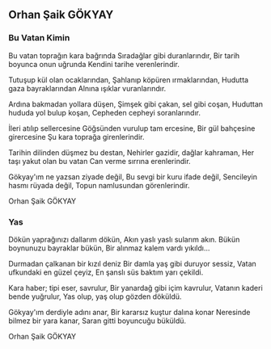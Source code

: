 ## Orhan Şaik GÖKYAY

### Bu Vatan Kimin

Bu vatan toprağın kara bağrında
Sıradağlar gibi duranlarındır,
Bir tarih boyunca onun uğrunda 
Kendini tarihe verenlerindir.

Tutuşup kül olan ocaklarından, 
Şahlanıp köpüren ırmaklarından,
Hudutta gaza bayraklarından 
Alnına ışıklar vuranlarındır.

Ardına bakmadan yollara düşen,
Şimşek gibi çakan, sel gibi coşan,
Huduttan hududa yol bulup koşan,
Cepheden cepheyi soranlarındır.

İleri atılıp sellercesine 
Göğsünden vurulup tam ercesine,
Bir gül bahçesine girercesine 
Şu kara toprağa girenlerindir.

Tarihin dilinden düşmez bu destan,
Nehirler gazidir, dağlar kahraman,
Her taşı yakut olan bu vatan 
Can verme sırrına erenlerindir.

Gökyay'ım ne yazsan ziyade değil,
Bu sevgi bir kuru ifade değil,
Sencileyin hasmı rüyada değil, 
Topun namlusundan görenlerindir.

Orhan Şaik GÖKYAY

### Yas

Dökün yaprağınızı dallarım dökün,
Akın yaslı yaslı sularım akın.
Bükün boynunuzu bayraklar bükün,
Bir alınmaz kalem vardı yıkıldı...

Durmadan çalkanan bir kızıl deniz
Bir damla yaş gibi duruyor sessiz,
Vatan ufkundaki en güzel çeyiz,
En şanslı süs baktım yarı çekildi.

Kara haber; tipi eser, savrulur,
Bir yanardağ gibi içim kavrulur,
Vatanın kaderi bende yuğrulur,
Yas olup, yaş olup gözden döküldü.

Gökyay'ım derdiyle adını anar,
Bir kararsız kuştur dalına konar
Neresinde bilmez bir yara kanar,
Saran gitti boyuncuğu büküldü.

Orhan Şaik GÖKYAY